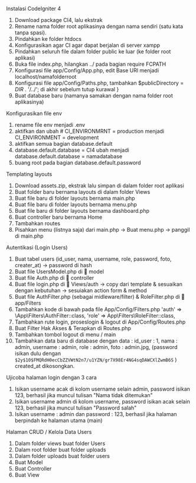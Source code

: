 Instalasi CodeIgniter 4

1. Download package CI4, lalu ekstrak
2. Rename nama folder root aplikasinya dengan nama sendiri (satu kata tanpa spasi).
3. Pindahkan ke folder htdocs
4. Konfigurasikan agar CI agar dapat berjalan di server xampp
5. Pindahkan seluruh file dalam folder public ke luar (ke folder root aplikasi)
6. Buka file index.php, hilangkan ../ pada bagian require FCPATH
7. Konfigurasi file app/Config/App.php, edit Base URl menjadi localhost/namafolderroot
8. Konfigurasi file app/Config/Paths.php, tambahkan $publicDirectory = _DIR_ . '/../'; di akhir sebelum tutup kurawal }
9. Buat database baru (namanya samakan dengan nama folder root aplikasinya)

Konfigurasikan file env

1. rename file env menjadi .env
2. aktifkan dan ubah # CI_ENVIRONMRNT = production menjadi CI_ENVIRONMENT = development
3. aktifkan semua bagian database.default
4. database.default.database = CI4 ubah menjadi database.default.database = namadatabase
5. buang root pada bagian database.default.password

Templating layouts

1. Download assets.zip, ekstrak lalu simpan di dalam folder root aplikasi
2. Buat folder baru bernama layouts di dalam folder Views
3. Buat file baru di folder layouts bernama main.php
4. Buat file baru di folder layouts bernama menu.php
5. Buat file baru di folder layouts bernama dashboard.php
6. Buat controller baru bernama Home
7. Tambahkan routes
8. Pisahkan menu (listnya saja) dari main.php → Buat menu.php → panggil di main.php

Autentikasi (Login Users)

1. Buat tabel users (id_user, nama, username, role, password, foto, creater_at) → password di hash
2. Buat file UsersModel.php di 📁 model
3. Buat file Auth.php di 📁 controller
4. Buat file login.php di 📁 Views/auth → copy dari template & sesuaikan dengan kebutuhan → sesuiakan action form & method
5. Buat file AuthFilter.php (sebagai midleware/filter) & RoleFilter.php di 📂 app/Filters
6. Tambahkan kode di bawah pada file App/Config/Filters.php
   'auth' => \App\Filters\AuthFilter::class,
   'role' => App\Filters\RoleFilter::class,
7. Tambahkan rute login, proseslogin & logout di App/Config/Routes.php
8. Buat Filter Hak Akses & Terapkan di Routes.php
9. Tambahkan tombol logout di menu / main
10. Tambahkan data baru di database dengan data : id_user : 1, nama : admin, username : admin, role : admin, foto : admin.jpg, (password isikan dulu dengan `$2y$10$FMQRdH0ecCbZZVWtN2n7/u1YZN/gr7X98Er4NG4sqDAWCXlZwmB6S`
    ) created_at dikosongkan.

Ujicoba halaman login dengan 3 cara

1. Isikan username acak di kolom username selain admin, password isikan 123, berhasil jika muncul tulisan "Nama tidak ditemukan"
2. Isikan username admin di kolom username, password isikan acak selain 123, berhasil jika muncul tulisan "Password salah"
3. Isikan username : admin dan password : 123, berhasil jika halaman berpindah ke halaman utama (main)

Halaman CRUD / Kelola Data Users

1. Dalam folder views buat folder Users
2. Dalam root folder buat folder uploads
3. Dalam folder uploads buat folder users
4. Buat Model
5. Buat Controller
6. Buat View
